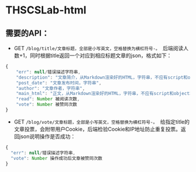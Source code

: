 # THSCSLab-html

## 需要的API：

+ GET `/blog/title/文章标题，全部是小写英文，空格替换为横杠符号-。`
  后端阅读人数+1，同时根据title返回一个对应到相应标题文章的json，格式如下：
  
```javascript
{
    "err": null/错误描述字符串,
    "description": "文章简介，从Markdown渲染好的HTML，字符串，不应有script和object和iframe等危险标签",
    "post_date": "文章发布时间，字符串",
    "author": "文章作者，字符串",
    "main_html": "正文，从Markdown渲染好的HTML，字符串，不应有script和object和iframe等危险标签",
    "read": Number 被阅读次数,
    "vote": Number 被赞同次数
}
```


+ GET `/blog/vote/文章标题，全部是小写英文，空格替换为横杠符号-。`
  给指定title的文章投票，会附带用户Cookie，后端检验Cookie和IP地址防止重复投票。返回json说明操作是否成功：

```javascript
{
  "err": null/错误描述字符串,
  "vote": Number 操作成功后文章被赞同次数
}
```
